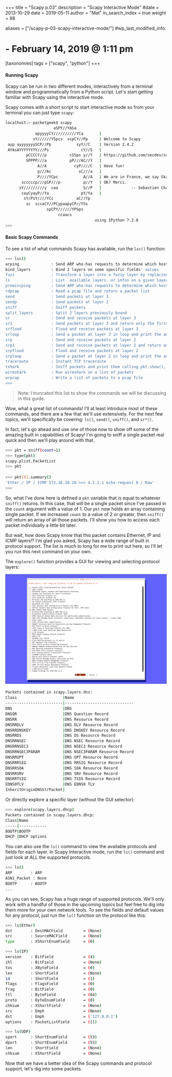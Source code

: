 +++
title = "Scapy p.03"
description = "Scapy Interactive Mode"
#date = 2013-10-29
date = 2019-05-11
author = "Mat"
in_search_index = true
weight = 98

aliases = ["/scapy-p-03-scapy-interactive-mode/"]
#wp_last_modified_info:
#  - February 14, 2019 @ 1:11 pm
[taxonomies]
tags = ["scapy", "python"]
+++

#### Running Scapy

Scapy can be run in two different modes, interactively from a terminal window and programmatically from a Python script. Let's start getting familiar with Scapy using the interactive mode.

<!-- more -->
Scapy comes with a short script to start interactive mode so from your terminal you can just type `scapy`:

```sh
localhost:~ packetgeek$ scapy
                     aSPY//YASa
             apyyyyCY//////////YCa       |
            sY//////YSpcs  scpCY//Pp     | Welcome to Scapy
 ayp ayyyyyyySCP//Pp           syY//C    | Version 2.4.2
 AYAsAYYYYYYYY///Ps              cY//S   |
         pCCCCY//p          cSSps y//Y   | https://github.com/secdev/scapy
         SPPPP///a          pP///AC//Y   |
              A//A            cyP////C   | Have fun!
              p///Ac            sC///a   |
              P////YCpc           A//A   | We are in France, we say Skappee.
       scccccp///pSP///p          p//Y   | OK? Merci.
      sY/////////y  caa           S//P   |             -- Sebastien Chabal
       cayCyayP//Ya              pY/Ya   |
        sY/PsY////YCc          aC//Yp
         sc  sccaCY//PCypaapyCP//YSs
                  spCPY//////YPSps
                       ccaacs
                                       using IPython 7.2.0
>>>
```

#### Basic Scapy Commands

To see a list of what commands Scapy has available, run the `lsc()` function:

```sh
>>> lsc()
arping              : Send ARP who-has requests to determine which hosts are up
bind_layers         : Bind 2 layers on some specific fields' values
fuzz                : Transform a layer into a fuzzy layer by replacing some default values by random objects
ls                  : List  available layers, or infos on a given layer
promiscping         : Send ARP who-has requests to determine which hosts are in promiscuous mode
rdpcap              : Read a pcap file and return a packet list
send                : Send packets at layer 3
sendp               : Send packets at layer 2
sniff               : Sniff packets
split_layers        : Split 2 layers previously bound
sr                  : Send and receive packets at layer 3
sr1                 : Send packets at layer 3 and return only the first answer
srflood             : Flood and receive packets at layer 3
srloop              : Send a packet at layer 3 in loop and print the answer each time
srp                 : Send and receive packets at layer 2
srp1                : Send and receive packets at layer 2 and return only the first answer
srpflood            : Flood and receive packets at layer 2
srploop             : Send a packet at layer 2 in loop and print the answer each time
traceroute          : Instant TCP traceroute
tshark              : Sniff packets and print them calling pkt.show(), a bit like text wireshark
wireshark           : Run wireshark on a list of packets
wrpcap              : Write a list of packets to a pcap file
>>>
```

>  Note: I truncated this list to show the commands we will be discussing in this guide.

Wow, what a great list of commands! I'll at least introduce most of these commands, and there are a few that we'll use extensively. For the next few topics, we'll specifically be covering: `ls()`, `send()`, `sniff()`, and `sr*()`.

In fact, let's go ahead and use one of those now to show off some of the amazing built in capabilities of Scapy! I'm going to sniff a single packet real quick and then we'll play around with that.

```sh
>>> pkt = sniff(count=1)
>>> type(pkt)
scapy.plist.PacketList
>>> pkt

>>> pkt[0].summary()
'Ether / IP / ICMP 172.16.20.10 >>> 4.2.2.1 echo-request 0 / Raw'
>>>
```

So, what I've done here is defined a `pkt` variable that is equal to whatever `sniff()` returns. In this case, that will be a single packet since I've passed in the `count` argument with a value of 1. Our `pkt` now holds an array containing single packet. If we increased `count` to a value of 2 or greater, then `sniff()` will return an array of all those packets. I'll show you how to access each packet individually a little bit later.

But wait, how does Scapy know that this packet contains Ethernet, IP and ICMP layers!? I'm glad you asked, Scapy has a wide range of built in protocol support. The list is much to long for me to print out here, so I'll let you run this next command on your own.

The `explore()` function provides a GUI for viewing and selecting protocol layers:

![](scapy-explore.png)

```sh
Packets contained in scapy.layers.dns:
Class                    |Name
-------------------------|------------------------------
DNS                      |DNS
DNSQR                    |DNS Question Record
DNSRR                    |DNS Resource Record
DNSRRDLV                 |DNS DLV Resource Record
DNSRRDNSKEY              |DNS DNSKEY Resource Record
DNSRRDS                  |DNS DS Resource Record
DNSRRNSEC                |DNS NSEC Resource Record
DNSRRNSEC3               |DNS NSEC3 Resource Record
DNSRRNSEC3PARAM          |DNS NSEC3PARAM Resource Record
DNSRROPT                 |DNS OPT Resource Record
DNSRRRSIG                |DNS RRSIG Resource Record
DNSRRSOA                 |DNS SOA Resource Record
DNSRRSRV                 |DNS SRV Resource Record
DNSRRTSIG                |DNS TSIG Resource Record
EDNS0TLV                 |DNS EDNS0 TLV
InheritOriginDNSStrPacket|
```

Or directly explore a specific layer (without the GUI selector):

```sh
>>> explore(scapy.layers.dhcp)
Packets contained in scapy.layers.dhcp:
Class|Name
-----|------------
BOOTP|BOOTP
DHCP |DHCP options
```

You can also use the `ls()`&nbsp;command to view the available protocols and fields for each layer. In Scapy Interactive mode, run the `ls()` command and just look at ALL the supported protocols.

```sh
>>> ls()
ARP        : ARP
ASN1_Packet : None
BOOTP      : BOOTP
...
```

As you can see, Scapy has a huge range of supported protocols. We'll only work with a handful of those in the upcoming topics but feel free to dig into them more for your own network tools. To see the fields and default values for any protocol, just run the `ls()` function on the protocol like this:

```sh
>>> ls(Ether)
dst        : DestMACField         = (None)
src        : SourceMACField       = (None)
type       : XShortEnumField      = (0)
```

```sh
>>> ls(IP)
version    : BitField             = (4)
ihl        : BitField             = (None)
tos        : XByteField           = (0)
len        : ShortField           = (None)
id         : ShortField           = (1)
flags      : FlagsField           = (0)
frag       : BitField             = (0)
ttl        : ByteField            = (64)
proto      : ByteEnumField        = (0)
chksum     : XShortField          = (None)
src        : Emph                 = (None)
dst        : Emph                 = ('127.0.0.1')
options    : PacketListField      = ([])
```

```sh
>>> ls(UDP)
sport      : ShortEnumField       = (53)
dport      : ShortEnumField       = (53)
len        : ShortField           = (None)
chksum     : XShortField          = (None)
```

Now that we have a better idea of the Scapy commands and protocol support, let's dig into some packets.